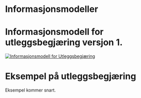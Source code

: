 # Informasjonsmodeller

# Informasjonsmodell for utleggsbegjæring versjon 1.

[![Informasjonsmodell for Utleggsbegjæring](bilder/informasjonsmodell-utleggsbegjæring-v1.png)](bilder/informasjonsmodell-utleggsbegjæring-v1.png)

# Eksempel på utleggsbegjæring

Eksempel kommer snart.

```json title="Eksempel på utleggsbegjæring"

```